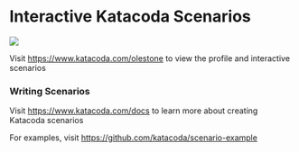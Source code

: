 # Interactive Katacoda Scenarios

[![](http://shields.katacoda.com/katacoda/olestone/count.svg)](https://www.katacoda.com/olestone "Get your profile on Katacoda.com")

Visit https://www.katacoda.com/olestone to view the profile and interactive scenarios

### Writing Scenarios
Visit https://www.katacoda.com/docs to learn more about creating Katacoda scenarios

For examples, visit https://github.com/katacoda/scenario-example
